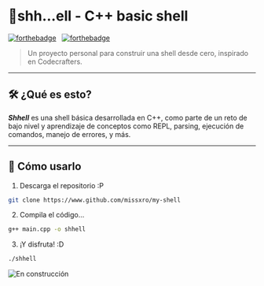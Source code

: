# 🐚shh...ell - C++ basic shell

[![forthebadge](https://forthebadge.com/images/badges/built-with-love.svg)](https://forthebadge.com) &nbsp;
[![forthebadge](https://forthebadge.com/images/badges/works-on-my-machine.svg)](https://forthebadge.com) &nbsp;

> Un proyecto personal para construir una shell desde cero, inspirado en Codecrafters.

---

## 🛠️ ¿Qué es esto?

***Shhell*** es una shell básica desarrollada en C++, como parte de un reto de bajo nivel y aprendizaje de conceptos como REPL, parsing, ejecución de comandos, manejo de errores, y más.

---

## 🚀 Cómo usarlo

1. Descarga el repositorio :P
```bash
git clone https://www.github.com/missxro/my-shell
```
2. Compila el código...
```bash
g++ main.cpp -o shhell
```

3. ¡Y disfruta! :D
```bash
./shhell
```

![En construcción](https://img.shields.io/badge/estado-en%20construcci%C3%B3n-yellow?style=for-the-badge&logo=ghost)
